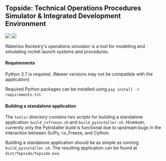 ## Topside: Technical Operations Procedures Simulator & Integrated Development Environment

[![](https://github.com/waterloo-rocketry/topside/workflows/Build%20and%20Test/badge.svg)](https://github.com/waterloo-rocketry/topside/actions?query=workflow%3A%22Build+and+Test%22)
[![](https://codecov.io/gh/waterloo-rocketry/topside/branch/master/graph/badge.svg)](https://codecov.io/gh/waterloo-rocketry/topside)

Waterloo Rocketry's operations simulator is a tool for modelling and simulating rocket launch systems and procedures.

#### Requirements

Python 3.7 is required. (Newer versions may not be compatible with the application)

Required Python packages can be installed using `pip install -r requirements.txt`.

#### Building a standalone application

The `tools/` directory contains two scripts for building a standalone application: `build_cxfreeze.sh` and `build_pyinstaller.sh`. However, currently only the PyInstaller build is functional due to upstream bugs in the interaction between SciPy, cx_Freeze, and Cython.

Building a standalone application should be as simple as running `build_pyinstaller.sh`. The resulting application can be found at `dist/Topside/Topside.exe`.

